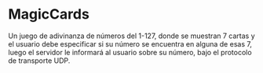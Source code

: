 # MagicCards
Un juego de adivinanza de números del 1-127, donde se muestran 7 cartas y el usuario debe especificar si su número se encuentra en alguna de esas 7, luego el servidor le informará al usuario sobre su número, bajo el protocolo de transporte UDP.
